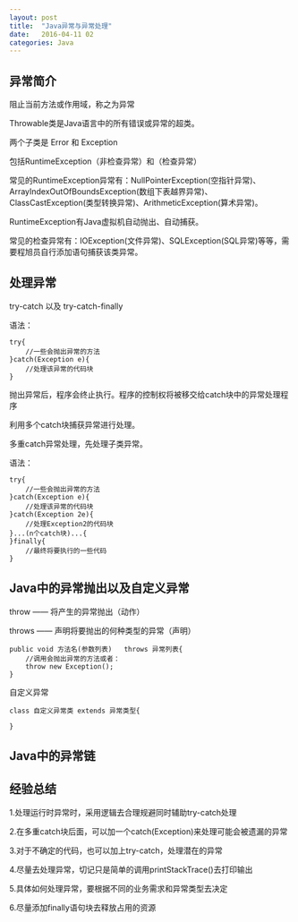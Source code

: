 ```yaml
---
layout: post
title:  "Java异常与异常处理"
date:   2016-04-11 02
categories: Java
---
```




## 异常简介 ##

阻止当前方法或作用域，称之为异常

Throwable类是Java语言中的所有错误或异常的超类。

两个子类是 Error 和 Exception

包括RuntimeException（非检查异常）和（检查异常）

常见的RuntimeException异常有：NullPointerException(空指针异常)、ArrayIndexOutOfBoundsException(数组下表越界异常)、ClassCastException(类型转换异常)、ArithmeticException(算术异常)。

RuntimeException有Java虚拟机自动抛出、自动捕获。

常见的检查异常有：IOException(文件异常)、SQLException(SQL异常)等等，需要程旭员自行添加语句捕获该类异常。

## 处理异常 ##

try-catch 以及 try-catch-finally

语法：

	try{
		//一些会抛出异常的方法
	}catch(Exception e){
		//处理该异常的代码块
	}

抛出异常后，程序会终止执行。程序的控制权将被移交给catch块中的异常处理程序

利用多个catch块捕获异常进行处理。

多重catch异常处理，先处理子类异常。

语法：

	try{
		//一些会抛出异常的方法
	}catch(Exception e){
		//处理该异常的代码块
	}catch(Exception 2e){
		//处理Exception2的代码块
	}...(n个catch块)...{
	}finally{
		//最终将要执行的一些代码
	}

## Java中的异常抛出以及自定义异常 ##

throw —— 将产生的异常抛出（动作）

throws —— 声明将要抛出的何种类型的异常（声明）

	public void 方法名(参数列表)	throws 异常列表{
		//调用会抛出异常的方法或者：
		throw new Exception();
	}

自定义异常

	class 自定义异常类 extends 异常类型{
	
	}

## Java中的异常链 ##

## 经验总结 ##

1.处理运行时异常时，采用逻辑去合理规避同时辅助try-catch处理

2.在多重catch块后面，可以加一个catch(Exception)来处理可能会被遗漏的异常

3.对于不确定的代码，也可以加上try-catch，处理潜在的异常

4.尽量去处理异常，切记只是简单的调用printStackTrace()去打印输出

5.具体如何处理异常，要根据不同的业务需求和异常类型去决定

6.尽量添加finally语句块去释放占用的资源

